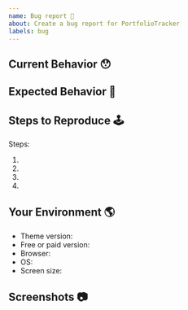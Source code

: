 ```yaml
---
name: Bug report 🐛
about: Create a bug report for PortfolioTracker
labels: bug
---
```


<!-- Provide a general summary of the issue in the Title above -->

## Current Behavior 😯

<!-- Describe what happens instead of the expected behavior. -->

## Expected Behavior 🤔

<!-- Describe what should happen. -->

## Steps to Reproduce 🕹

<!-- Describe how to reproduce the issue -->

Steps:

1.
2.
3.
4.

## Your Environment 🌎

<!-- What version, browser, OS and screen size are you using -->

-   Theme version:
-   Free or paid version:
-   Browser:
-   OS:
-   Screen size:

## Screenshots 📷

<!-- If applicable, add screenshots to help explain this problem. -->
